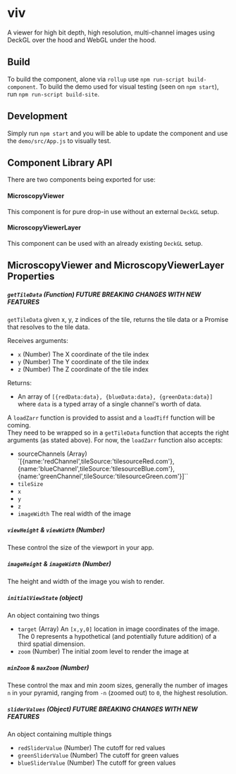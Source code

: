 # viv
A viewer for high bit depth, high resolution, multi-channel images using DeckGL
over the hood and WebGL under the hood.

## Build
To build the component, alone via `rollup` use `npm run-script build-component`.
To build the demo used for visual testing (seen on `npm start`), run
`npm run-script build-site`.

## Development
Simply run `npm start` and you will be able to update the component and use the
`demo/src/App.js` to visually test.

## Component Library API
There are two components being exported for use:
#### MicroscopyViewer
This component is for pure drop-in use without an external `DeckGL` setup.
#### MicroscopyViewerLayer
This component can be used with an already existing `DeckGL` setup.

## MicroscopyViewer and MicroscopyViewerLayer Properties

##### `getTileData` (Function) **FUTURE BREAKING CHANGES WITH NEW FEATURES**

`getTileData` given x, y, z indices of the tile, returns the tile data or a Promise that resolves to the tile data.

Receives arguments:

- `x` (Number) The X coordinate of the tile index
- `y` (Number) The Y coordinate of the tile index
- `z` (Number) The Z coordinate of the tile index

Returns:

- An array of `[{redData:data}, {blueData:data}, {greenData:data}]` where `data`
is a typed array of a single channel's worth of data.

A `loadZarr` function is provided to assist and a `loadTiff` function will be coming.  
They need to be wrapped so in a  `getTileData` function that accepts the right arguments
(as stated above).  For now, the `loadZarr` function also accepts:
 - sourceChannels (Array) `[{name:'redChannel',tileSource:'tilesourceRed.com'}, {name:'blueChannel',tileSource:'tilesourceBlue.com'}, {name:'greenChannel',tileSource:'tilesourceGreen.com'}]``
 - `tileSize`
 - `x`
 - `y`
 - `z`
 - `imageWidth` The real width of the image


##### `viewHeight` & `viewWidth` (Number)

These control the size of the viewport in your app.

##### `imageHeight` & `imageWidth` (Number)

The height and width of the image you wish to render.

##### `initialViewState` (object)

An object containing two things
 - `target` (Array) An `[x,y,0]` location in image coordinates of the image.  The 0
 represents a hypothetical (and potentially future addition) of a third spatial dimension.
 - `zoom` (Number) The initial zoom level to render the image at

##### `minZoom` & `maxZoom` (Number)

These control the max and min zoom sizes, generally the number of images `n` in your pyramid,
ranging from `-n` (zoomed out) to `0`, the highest resolution.

##### `sliderValues` (Object) **FUTURE BREAKING CHANGES WITH NEW FEATURES**

An object containing multiple things
 - `redSliderValue` (Number) The cutoff for red values
 - `greenSliderValue` (Number) The cutoff for green values
 - `blueSliderValue` (Number) The cutoff for green values
